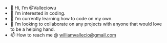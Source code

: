 - 👋 Hi, I’m @Valleciowu
- 👀 I’m interested in coding.
- 🌱 I’m currently learning how to code on my own.
- 💞️ I’m looking to collaborate on any projects with anyone that would love to be a helping hand. 
- 📫 How to reach me @ williamvallecio@gmail.com

<!---
Valleciowu/Valleciowu is a ✨ special ✨ repository because its `README.md` (this file) appears on your GitHub profile.
You can click the Preview link to take a look at your changes.
--->
